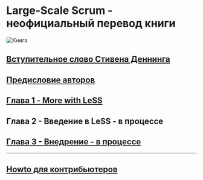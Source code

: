 # Large-Scale Scrum - неофициальный перевод книги

![Книга](/assets/images/cover.jpg)

## [Вступительное слово Стивена Деннинга](foreword-denning.md)

## [Предисловие авторов](preface.md)

## [Глава 1 - More with LeSS](chapter1.md)

## Глава 2 - Введение в LeSS - в процессе

## [Глава 3 - Внедрение - в процессе](chapter3.md)

---

## [Howto для контрибьютеров](https://github.com/krmpchnn/less-book-ru/blob/gh-pages/README.md)
